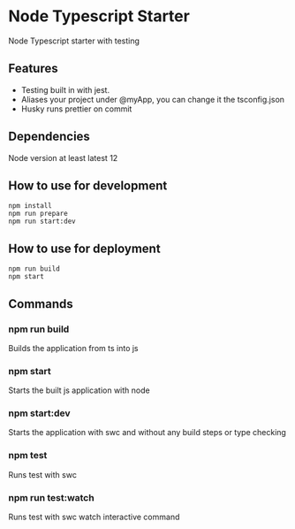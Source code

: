 # Node Typescript Starter

Node Typescript starter with testing

## Features

- Testing built in with jest.
- Aliases your project under @myApp, you can change it the tsconfig.json
- Husky runs prettier on commit

## Dependencies

Node version at least latest 12

## How to use for development

`npm install`  
`npm run prepare`  
`npm run start:dev`

## How to use for deployment

`npm run build`  
`npm start`

## Commands

### npm run build

Builds the application from ts into js

### npm start

Starts the built js application with node

### npm start:dev

Starts the application with swc and without any build steps or type checking

### npm test

Runs test with swc

### npm run test:watch

Runs test with swc watch interactive command
